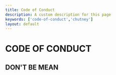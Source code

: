 ```yaml
---
title: Code of Conduct
description: A custom description for this page
keywords: ['code-of-conduct','chutney']
layout: default
---
```


# CODE OF CONDUCT

## DON'T BE MEAN
